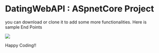 # DatingWebAPI : ASpnetCore Project


you can download or clone it to add some more functionalities.
Here is sample End Points

![](images/datingAPI_img)

Happy Coding!!
